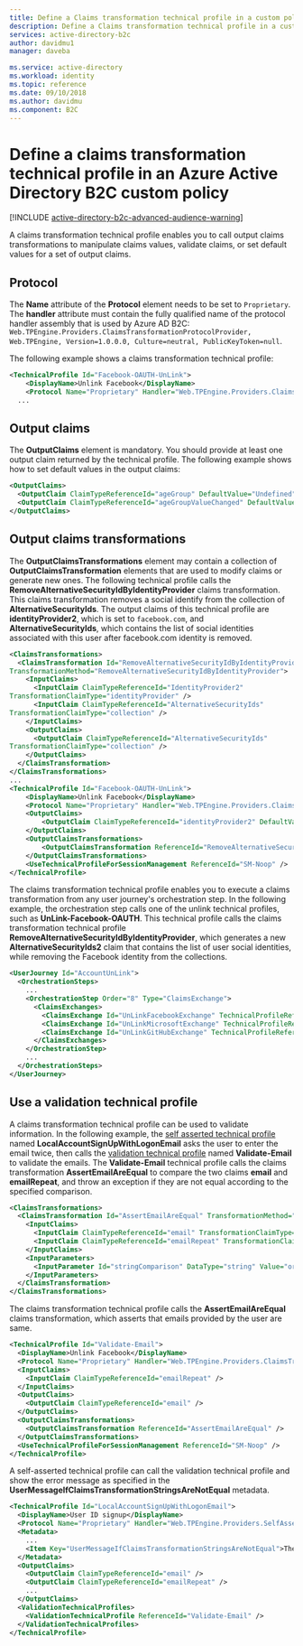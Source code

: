 ```yaml
---
title: Define a Claims transformation technical profile in a custom policy in Azure Active Directory B2C | Microsoft Docs
description: Define a Claims transformation technical profile in a custom policy in Azure Active Directory B2C.
services: active-directory-b2c
author: davidmu1
manager: daveba

ms.service: active-directory
ms.workload: identity
ms.topic: reference
ms.date: 09/10/2018
ms.author: davidmu
ms.component: B2C
---
```


# Define a claims transformation technical profile in an Azure Active Directory B2C custom policy

[!INCLUDE [active-directory-b2c-advanced-audience-warning](../../includes/active-directory-b2c-advanced-audience-warning.md)]

A claims transformation technical profile enables you to call output claims transformations to manipulate claims values, validate claims, or set default values for a set of output claims.

## Protocol

The **Name** attribute of the **Protocol** element needs to be set to `Proprietary`. The **handler** attribute must contain the fully qualified name of the protocol handler assembly that is used by Azure AD B2C: `Web.TPEngine.Providers.ClaimsTransformationProtocolProvider, Web.TPEngine, Version=1.0.0.0, Culture=neutral, PublicKeyToken=null`.

The following example shows a claims transformation technical profile:

```XML
<TechnicalProfile Id="Facebook-OAUTH-UnLink">
    <DisplayName>Unlink Facebook</DisplayName>
    <Protocol Name="Proprietary" Handler="Web.TPEngine.Providers.ClaimsTransformationProtocolProvider, Web.TPEngine, Version=1.0.0.0, Culture=neutral, PublicKeyToken=null" />
  ...
```

## Output claims

The **OutputClaims** element is mandatory. You should provide at least one output claim returned by the technical profile. The following example shows how to set default values in the output claims:

```xml
<OutputClaims>
  <OutputClaim ClaimTypeReferenceId="ageGroup" DefaultValue="Undefined" />
  <OutputClaim ClaimTypeReferenceId="ageGroupValueChanged" DefaultValue="false" />
</OutputClaims>
```

## Output claims transformations

The **OutputClaimsTransformations** element may contain a collection of **OutputClaimsTransformation** elements that are used to modify claims or generate new ones. The following technical profile calls the **RemoveAlternativeSecurityIdByIdentityProvider** claims transformation. This claims transformation removes a social identify from the collection of **AlternativeSecurityIds**. The output claims of this technical profile are **identityProvider2**, which is set to `facebook.com`, and **AlternativeSecurityIds**, which contains the list of social identities associated with this user after facebook.com identity is removed.

```XML
<ClaimsTransformations>
  <ClaimsTransformation Id="RemoveAlternativeSecurityIdByIdentityProvider"
TransformationMethod="RemoveAlternativeSecurityIdByIdentityProvider">
    <InputClaims>
      <InputClaim ClaimTypeReferenceId="IdentityProvider2"
TransformationClaimType="identityProvider" />
      <InputClaim ClaimTypeReferenceId="AlternativeSecurityIds"
TransformationClaimType="collection" />
    </InputClaims>
    <OutputClaims>
      <OutputClaim ClaimTypeReferenceId="AlternativeSecurityIds"
TransformationClaimType="collection" />
    </OutputClaims>
  </ClaimsTransformation>
</ClaimsTransformations>
...
<TechnicalProfile Id="Facebook-OAUTH-UnLink">
    <DisplayName>Unlink Facebook</DisplayName>
    <Protocol Name="Proprietary" Handler="Web.TPEngine.Providers.ClaimsTransformationProtocolProvider, Web.TPEngine, Version=1.0.0.0, Culture=neutral, PublicKeyToken=null" />
    <OutputClaims>
        <OutputClaim ClaimTypeReferenceId="identityProvider2" DefaultValue="facebook.com" AlwaysUseDefaultValue="true" />
    </OutputClaims>
    <OutputClaimsTransformations>
        <OutputClaimsTransformation ReferenceId="RemoveAlternativeSecurityIdByIdentityProvider" />
    </OutputClaimsTransformations>
    <UseTechnicalProfileForSessionManagement ReferenceId="SM-Noop" />
</TechnicalProfile>
```

The claims transformation technical profile enables you to execute a claims transformation from any user journey's orchestration step. In the following example, the orchestration step calls one of the unlink technical profiles, such as **UnLink-Facebook-OAUTH**. This technical profile calls the claims transformation technical profile **RemoveAlternativeSecurityIdByIdentityProvider**, which generates a new **AlternativeSecurityIds2** claim that contains the list of user social identities, while removing the Facebook identity from the collections.

```XML
<UserJourney Id="AccountUnLink">
  <OrchestrationSteps>
    ...
    <OrchestrationStep Order="8" Type="ClaimsExchange">
      <ClaimsExchanges>
        <ClaimsExchange Id="UnLinkFacebookExchange" TechnicalProfileReferenceId="UnLink-Facebook-OAUTH" />
        <ClaimsExchange Id="UnLinkMicrosoftExchange" TechnicalProfileReferenceId="UnLink-Microsoft-OAUTH" />
        <ClaimsExchange Id="UnLinkGitHubExchange" TechnicalProfileReferenceId="UnLink-GitHub-OAUTH" />
      </ClaimsExchanges>
    </OrchestrationStep>
    ...
  </OrchestrationSteps>
</UserJourney>
```

## Use a validation technical profile

A claims transformation technical profile can be used to validate information. In the following example, the [self asserted technical profile](self-asserted-technical-profile.md) named **LocalAccountSignUpWithLogonEmail** asks the user to enter the email twice, then calls the [validation technical profile](validation-technical-profile.md) named **Validate-Email** to validate the emails. The **Validate-Email** technical profile calls the claims transformation **AssertEmailAreEqual** to compare the two claims **email** and **emailRepeat**, and throw an exception if they are not equal according to the specified comparison.

```XML
<ClaimsTransformations>
  <ClaimsTransformation Id="AssertEmailAreEqual" TransformationMethod="AssertStringClaimsAreEqual">
    <InputClaims>
      <InputClaim ClaimTypeReferenceId="email" TransformationClaimType="inputClaim1" />
      <InputClaim ClaimTypeReferenceId="emailRepeat" TransformationClaimType="inputClaim2" />
    </InputClaims>
    <InputParameters>
      <InputParameter Id="stringComparison" DataType="string" Value="ordinalIgnoreCase" />
    </InputParameters>
  </ClaimsTransformation>
</ClaimsTransformations>
```

The claims transformation technical profile calls the **AssertEmailAreEqual** claims transformation, which asserts that emails provided by the user are same.

```XML
<TechnicalProfile Id="Validate-Email">
  <DisplayName>Unlink Facebook</DisplayName>
  <Protocol Name="Proprietary" Handler="Web.TPEngine.Providers.ClaimsTransformationProtocolProvider, Web.TPEngine, Version=1.0.0.0, Culture=neutral, PublicKeyToken=null" />
  <InputClaims>
    <InputClaim ClaimTypeReferenceId="emailRepeat" />
  </InputClaims>
  <OutputClaims>
    <OutputClaim ClaimTypeReferenceId="email" />
  </OutputClaims>
  <OutputClaimsTransformations>
    <OutputClaimsTransformation ReferenceId="AssertEmailAreEqual" />
  </OutputClaimsTransformations>
  <UseTechnicalProfileForSessionManagement ReferenceId="SM-Noop" />
</TechnicalProfile>
```

A self-asserted technical profile can call the validation technical profile and show the error message as specified in the **UserMessageIfClaimsTransformationStringsAreNotEqual** metadata.

```XML
<TechnicalProfile Id="LocalAccountSignUpWithLogonEmail">
  <DisplayName>User ID signup</DisplayName>
  <Protocol Name="Proprietary" Handler="Web.TPEngine.Providers.SelfAssertedAttributeProvider, Web.TPEngine, Version=1.0.0.0, Culture=neutral, PublicKeyToken=null" />
  <Metadata>
    ...
    <Item Key="UserMessageIfClaimsTransformationStringsAreNotEqual">The email addresses you provided are not the same</Item>
  </Metadata>
  <OutputClaims>
    <OutputClaim ClaimTypeReferenceId="email" />
    <OutputClaim ClaimTypeReferenceId="emailRepeat" />
    ...
  </OutputClaims>
  <ValidationTechnicalProfiles>
    <ValidationTechnicalProfile ReferenceId="Validate-Email" />
  </ValidationTechnicalProfiles>
</TechnicalProfile>
```
